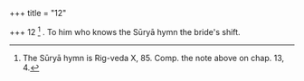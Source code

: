 +++
title = "12"

+++
12 [^5] . To him who knows the Sūryā hymn the bride's shift.


[^5]:  The Sūryā hymn is Rig-veda X, 85. Comp. the note above on chap. 13, 4.

